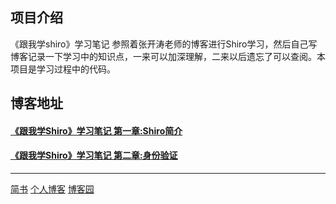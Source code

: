 ## 项目介绍
《跟我学shiro》学习笔记
参照着张开涛老师的博客进行Shiro学习，然后自己写博客记录一下学习中的知识点，一来可以加深理解，二来以后遗忘了可以查阅。本项目是学习过程中的代码。

## 博客地址
 #### [《跟我学Shiro》学习笔记 第一章:Shiro简介](https://www.jianshu.com/p/26454a1d9b32)
 #### [《跟我学Shiro》学习笔记 第二章:身份验证](https://www.jianshu.com/p/13c1ca88be8d)
 
 
 ----
 [简书](https://www.jianshu.com/u/1b475eed02f9)
 [个人博客](https://zhaojun0193.github.io)
 [博客园](http://www.cnblogs.com/junzhao/)
